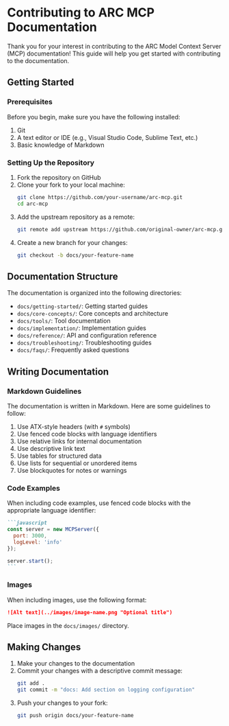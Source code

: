 # Contributing to ARC MCP Documentation

Thank you for your interest in contributing to the ARC Model Context Server (MCP) documentation! This guide will help you get started with contributing to the documentation.

## Getting Started

### Prerequisites

Before you begin, make sure you have the following installed:

1. Git
2. A text editor or IDE (e.g., Visual Studio Code, Sublime Text, etc.)
3. Basic knowledge of Markdown

### Setting Up the Repository

1. Fork the repository on GitHub
2. Clone your fork to your local machine:
   ```bash
   git clone https://github.com/your-username/arc-mcp.git
   cd arc-mcp
   ```
3. Add the upstream repository as a remote:
   ```bash
   git remote add upstream https://github.com/original-owner/arc-mcp.git
   ```
4. Create a new branch for your changes:
   ```bash
   git checkout -b docs/your-feature-name
   ```

## Documentation Structure

The documentation is organized into the following directories:

- `docs/getting-started/`: Getting started guides
- `docs/core-concepts/`: Core concepts and architecture
- `docs/tools/`: Tool documentation
- `docs/implementation/`: Implementation guides
- `docs/reference/`: API and configuration reference
- `docs/troubleshooting/`: Troubleshooting guides
- `docs/faqs/`: Frequently asked questions

## Writing Documentation

### Markdown Guidelines

The documentation is written in Markdown. Here are some guidelines to follow:

1. Use ATX-style headers (with `#` symbols)
2. Use fenced code blocks with language identifiers
3. Use relative links for internal documentation
4. Use descriptive link text
5. Use tables for structured data
6. Use lists for sequential or unordered items
7. Use blockquotes for notes or warnings

### Code Examples

When including code examples, use fenced code blocks with the appropriate language identifier:

````markdown
```javascript
const server = new MCPServer({
  port: 3000,
  logLevel: 'info'
});

server.start();
```
````

### Images

When including images, use the following format:

```markdown
![Alt text](../images/image-name.png "Optional title")
```

Place images in the `docs/images/` directory.

## Making Changes

1. Make your changes to the documentation
2. Commit your changes with a descriptive commit message:
   ```bash
   git add .
   git commit -m "docs: Add section on logging configuration"
   ```
3. Push your changes to your fork:
   ```bash
   git push origin docs/your-feature-name